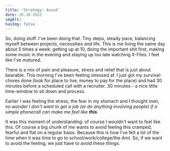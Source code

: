 ```yaml
---
title: 'Strategy: Avoid'
date: 26.10.2022
imgAlt:
hasImg: false
---
```


So, doing stuff. I've been doing that. Tiny steps, steady pace, balancing myself between projects, necessities and life. This is me living the same day about 5 times a week: getting up at 10, doing the important shit first, making some music in the evening and staying up too late watching X-Files. I feel like I've _matured_.

There is a mix of pain and pleasure, stress and relief that is just about bearable. This morning I've been feeling stressed af. I just got my survival-chores done (look for place to live, money to pay for the place) and had 30 minutes before a scheduled call with a recruiter. 30 minutes - a nice little time-window to sit down and process.

Earlier I was feeling the stress, the fear in my stomach and I thought _man, no wonder I don't want to get a job (or do anything involving people) if a simple phonecall can make me feel like **this**._

It was this moment of understanding: of course I wouldn't want to feel like this. Of course a big chunk of me wants to avoid feeling this cramped, fearful and flat on a regular basis. Because this is how I've felt a lot of the time when it was time to go to school/work/college/the _Amt_. So, if we want to avoid the feeling, we just have to avoid these things.
